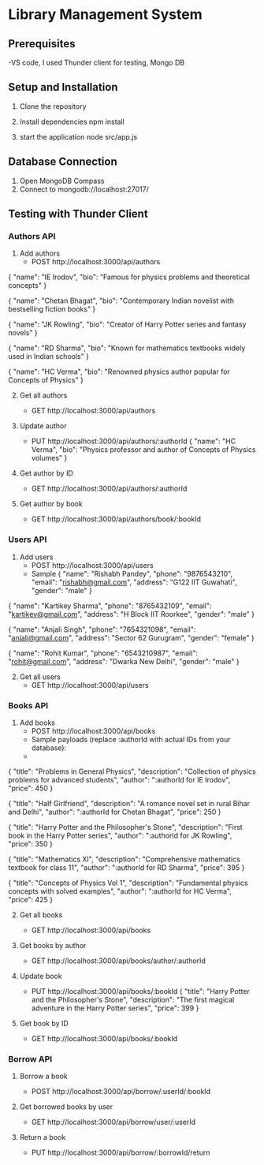 # Library Management System



## Prerequisites
-VS code, I used Thunder client for testing, Mongo DB

## Setup and Installation

1. Clone the repository

2. Install dependencies
npm install

4. start the application
node src/app.js

## Database Connection

1. Open MongoDB Compass
2. Connect to mongodb://localhost:27017/
  

## Testing with Thunder Client

### Authors API

1. Add authors
   - POST http://localhost:3000/api/authors
 
{
  "name": "IE Irodov",
  "bio": "Famous for physics problems and theoretical concepts"
}

{
  "name": "Chetan Bhagat",
  "bio": "Contemporary Indian novelist with bestselling fiction books"
}

{
  "name": "JK Rowling",
  "bio": "Creator of Harry Potter series and fantasy novels"
}

{
  "name": "RD Sharma",
  "bio": "Known for mathematics textbooks widely used in Indian schools"
}

{
  "name": "HC Verma",
  "bio": "Renowned physics author popular for Concepts of Physics"
}

2. Get all authors
   - GET http://localhost:3000/api/authors

3. Update author
   - PUT http://localhost:3000/api/authors/:authorId
{
  "name": "HC Verma",
  "bio": "Physics professor and author of Concepts of Physics volumes"
}

4. Get author by ID
   - GET http://localhost:3000/api/authors/:authorId

5. Get author by book
   - GET http://localhost:3000/api/authors/book/:bookId

### Users API

1. Add users
   - POST http://localhost:3000/api/users
   - Sample 
{
  "name": "Rishabh Pandey",
  "phone": "9876543210",
  "email": "rishabh@gmail.com",
  "address": "G122 IIT Guwahati",
  "gender": "male"
}

{
  "name": "Kartikey Sharma",
  "phone": "8765432109",
  "email": "kartikey@gmail.com",
  "address": "H Block IIT Roorkee",
  "gender": "male"
}

{
  "name": "Anjali Singh",
  "phone": "7654321098",
  "email": "anjali@gmail.com",
  "address": "Sector 62 Gurugram",
  "gender": "female"
}

{
  "name": "Rohit Kumar",
  "phone": "6543210987",
  "email": "rohit@gmail.com",
  "address": "Dwarka New Delhi",
  "gender": "male"
}

2. Get all users
   - GET http://localhost:3000/api/users

### Books API

1. Add books
   - POST http://localhost:3000/api/books
   - Sample payloads (replace :authorId with actual IDs from your database):
   - 
{
  "title": "Problems in General Physics",
  "description": "Collection of physics problems for advanced students",
  "author": ":authorId for IE Irodov",
  "price": 450
}

{
  "title": "Half Girlfriend",
  "description": "A romance novel set in rural Bihar and Delhi",
  "author": ":authorId for Chetan Bhagat",
  "price": 250
}

{
  "title": "Harry Potter and the Philosopher's Stone",
  "description": "First book in the Harry Potter series",
  "author": ":authorId for JK Rowling",
  "price": 350
}

{
  "title": "Mathematics XI",
  "description": "Comprehensive mathematics textbook for class 11",
  "author": ":authorId for RD Sharma",
  "price": 395
}

{
  "title": "Concepts of Physics Vol 1",
  "description": "Fundamental physics concepts with solved examples",
  "author": ":authorId for HC Verma",
  "price": 425
}

2. Get all books
   - GET http://localhost:3000/api/books

3. Get books by author
   - GET http://localhost:3000/api/books/author/:authorId

4. Update book
   - PUT http://localhost:3000/api/books/:bookId
{
  "title": "Harry Potter and the Philosopher's Stone",
  "description": "The first magical adventure in the Harry Potter series",
  "price": 399
}

5. Get book by ID
   - GET http://localhost:3000/api/books/:bookId



### Borrow API

1. Borrow a book
   - POST http://localhost:3000/api/borrow/:userId/:bookId

2. Get borrowed books by user
   - GET http://localhost:3000/api/borrow/user/:userId

3. Return a book
   - PUT http://localhost:3000/api/borrow/:borrowId/return
